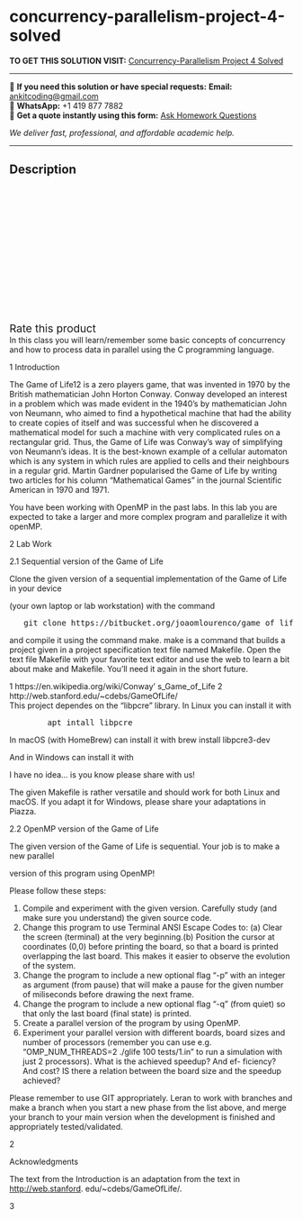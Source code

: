 # concurrency-parallelism-project-4-solved
**TO GET THIS SOLUTION VISIT:** [Concurrency-Parallelism Project 4 Solved](https://www.ankitcodinghub.com/product/concurrency-parallelism-project-4-solved/)


---

📩 **If you need this solution or have special requests:** **Email:** ankitcoding@gmail.com  
📱 **WhatsApp:** +1 419 877 7882  
📄 **Get a quote instantly using this form:** [Ask Homework Questions](https://www.ankitcodinghub.com/services/ask-homework-questions/)

*We deliver fast, professional, and affordable academic help.*

---

<h2>Description</h2>



<div class="kk-star-ratings kksr-auto kksr-align-center kksr-valign-top" data-payload="{&quot;align&quot;:&quot;center&quot;,&quot;id&quot;:&quot;94287&quot;,&quot;slug&quot;:&quot;default&quot;,&quot;valign&quot;:&quot;top&quot;,&quot;ignore&quot;:&quot;&quot;,&quot;reference&quot;:&quot;auto&quot;,&quot;class&quot;:&quot;&quot;,&quot;count&quot;:&quot;0&quot;,&quot;legendonly&quot;:&quot;&quot;,&quot;readonly&quot;:&quot;&quot;,&quot;score&quot;:&quot;0&quot;,&quot;starsonly&quot;:&quot;&quot;,&quot;best&quot;:&quot;5&quot;,&quot;gap&quot;:&quot;4&quot;,&quot;greet&quot;:&quot;Rate this product&quot;,&quot;legend&quot;:&quot;0\/5 - (0 votes)&quot;,&quot;size&quot;:&quot;24&quot;,&quot;title&quot;:&quot;Concurrency-Parallelism Project 4 Solved&quot;,&quot;width&quot;:&quot;0&quot;,&quot;_legend&quot;:&quot;{score}\/{best} - ({count} {votes})&quot;,&quot;font_factor&quot;:&quot;1.25&quot;}">

<div class="kksr-stars">

<div class="kksr-stars-inactive">
            <div class="kksr-star" data-star="1" style="padding-right: 4px">


<div class="kksr-icon" style="width: 24px; height: 24px;"></div>
        </div>
            <div class="kksr-star" data-star="2" style="padding-right: 4px">


<div class="kksr-icon" style="width: 24px; height: 24px;"></div>
        </div>
            <div class="kksr-star" data-star="3" style="padding-right: 4px">


<div class="kksr-icon" style="width: 24px; height: 24px;"></div>
        </div>
            <div class="kksr-star" data-star="4" style="padding-right: 4px">


<div class="kksr-icon" style="width: 24px; height: 24px;"></div>
        </div>
            <div class="kksr-star" data-star="5" style="padding-right: 4px">


<div class="kksr-icon" style="width: 24px; height: 24px;"></div>
        </div>
    </div>

<div class="kksr-stars-active" style="width: 0px;">
            <div class="kksr-star" style="padding-right: 4px">


<div class="kksr-icon" style="width: 24px; height: 24px;"></div>
        </div>
            <div class="kksr-star" style="padding-right: 4px">


<div class="kksr-icon" style="width: 24px; height: 24px;"></div>
        </div>
            <div class="kksr-star" style="padding-right: 4px">


<div class="kksr-icon" style="width: 24px; height: 24px;"></div>
        </div>
            <div class="kksr-star" style="padding-right: 4px">


<div class="kksr-icon" style="width: 24px; height: 24px;"></div>
        </div>
            <div class="kksr-star" style="padding-right: 4px">


<div class="kksr-icon" style="width: 24px; height: 24px;"></div>
        </div>
    </div>
</div>


<div class="kksr-legend" style="font-size: 19.2px;">
            <span class="kksr-muted">Rate this product</span>
    </div>
    </div>
<div class="page" title="Page 1">
<div class="layoutArea">
<div class="column">
In this class you will learn/remember some basic concepts of concurrency and how to process data in parallel using the C programming language.

1 Introduction

The Game of Life12 is a zero players game, that was invented in 1970 by the British mathematician John Horton Conway. Conway developed an interest in a problem which was made evident in the 1940’s by mathematician John von Neumann, who aimed to find a hypothetical machine that had the ability to create copies of itself and was successful when he discovered a mathematical model for such a machine with very complicated rules on a rectangular grid. Thus, the Game of Life was Conway’s way of simplifying von Neumann’s ideas. It is the best-known example of a cellular automaton which is any system in which rules are applied to cells and their neighbours in a regular grid. Martin Gardner popularised the Game of Life by writing two articles for his column “Mathematical Games” in the journal Scientific American in 1970 and 1971.

You have been working with OpenMP in the past labs. In this lab you are expected to take a larger and more complex program and parallelize it with openMP.

2 Lab Work

2.1 Sequential version of the Game of Life

Clone the given version of a sequential implementation of the Game of Life in your device

(your own laptop or lab workstation) with the command

<pre>   git clone https://bitbucket.org/joaomlourenco/game_of_life_seq.git
</pre>
and compile it using the command make. make is a command that builds a project given in a project specification text file named Makefile. Open the text file Makefile with your favorite text editor and use the web to learn a bit about make and Makefile. You’ll need it again in the short future.

</div>
</div>
<div class="layoutArea">
<div class="column">
1 https://en.wikipedia.org/wiki/Conway’ s_Game_of_Life 2 http://web.stanford.edu/~cdebs/GameOfLife/

</div>
</div>
</div>
<div class="page" title="Page 2">
<div class="layoutArea">
<div class="column">
This project dependes on the “libpcre” library. In Linux you can install it with

<pre>        apt intall libpcre
</pre>
In macOS (with HomeBrew) can install it with brew install libpcre3-dev

And in Windows can install it with

I have no idea… is you know please share with us!

The given Makefile is rather versatile and should work for both Linux and macOS. If you adapt it for Windows, please share your adaptations in Piazza.

2.2 OpenMP version of the Game of Life

The given version of the Game of Life is sequential. Your job is to make a new parallel

version of this program using OpenMP!

Please follow these steps:

<ol>
<li>Compile and experiment with the given version. Carefully study (and make sure you understand) the given source code.</li>
<li>Change this program to use Terminal ANSI Escape Codes to: (a) Clear the screen (terminal) at the very beginning.(b) Position the cursor at coordinates (0,0) before printing the board, so that a board is printed overlapping the last board. This makes it easier to observe the evolution of the system.</li>
<li>Change the program to include a new optional flag “-p” with an integer as argument (from pause) that will make a pause for the given number of miliseconds before drawing the next frame.</li>
<li>Change the program to include a new optional flag “-q” (from quiet) so that only the last board (final state) is printed.</li>
<li>Create a parallel version of the program by using OpenMP.</li>
<li>Experiment your parallel version with different boards, board sizes and number of processors (remember you can use e.g. “OMP_NUM_THREADS=2 ./glife 100 tests/1.in” to run a simulation with just 2 processors). What is the achieved speedup? And ef- ficiency? And cost? IS there a relation between the board size and the speedup achieved?</li>
</ol>
Please remember to use GIT appropriately. Leran to work with branches and make a branch when you start a new phase from the list above, and merge your branch to your main version when the development is finished and appropriately tested/validated.

2

</div>
</div>
</div>
<div class="page" title="Page 3">
<div class="layoutArea">
<div class="column">
Acknowledgments

The text from the Introduction is an adaptation from the text in http://web.stanford. edu/~cdebs/GameOfLife/.

</div>
</div>
<div class="layoutArea">
<div class="column">
3

</div>
</div>
</div>
